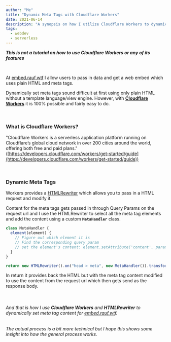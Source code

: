 ```yaml
---
author: "Me"
title: "Dynamic Meta Tags with Cloudflare Workers"
date: 2021-06-14
description: "A synopsis on how I utilize Cloudflare Workers to dynamically set HTML meta tags."
tags:
  - webdev
  - serverless
---
```


_**This is not a tutorial on how to use Cloudflare Workers or any of its features**_

<br />

At [embed.rauf.wtf](https://embed.rauf.wtf/) I allow users to pass in data and get a web embed which uses plain HTML and meta tags.

Dynamically set meta tags sound difficult at first using only plain HTML without a template language/view engine. However, with **[Cloudflare Workers](https://workers.dev/)** it is 100% possible and fairly easy to do.

<br />

### What is Cloudflare Workers?

"Cloudflare Workers is a serverless application platform running on Cloudflare’s global cloud network in over 200 cities around the world, offering both free and paid plans." ([https://developers.cloudflare.com/workers/get-started/guide](https://developers.cloudflare.com/workers/get-started/guide))

<br />

### Dynamic Meta Tags

Workers provides a [HTMLRewriter](https://developers.cloudflare.com/workers/runtime-apis/html-rewriter) which allows you to pass in a HTML request and modify it.

Content for the meta tags gets passed in through Query Params on the request url and I use the HTMLRewriter to select all the meta tag elements and add the content using a custom **`MetaHandler`** class.

```js
class MetaHandler {
  element(element) {
    // Figure out which element it is
    // Find the corresponding query param
    // set the element's content: element.setAttribute('content', param data)
  }
}

return new HTMLRewriter().on("head > meta", new MetaHandler()).transform(req);
```

In return it provides back the HTML but with the meta tag content modified to use the content from the request url which then gets send as the response body.

<br />

###### And that is how I use **Cloudflare Workers** and **HTMLRewriter** to dynamically set meta tag content for [embed.rauf.wtf](https://embed.rauf.wtf).

###### The actual process is a bit more technical but I hope this shows some insight into how the general process works.
